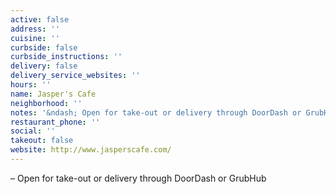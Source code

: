 ```yaml
---
active: false
address: ''
cuisine: ''
curbside: false
curbside_instructions: ''
delivery: false
delivery_service_websites: ''
hours: ''
name: Jasper's Cafe
neighborhood: ''
notes: '&ndash; Open for take-out or delivery through DoorDash or GrubHub'
restaurant_phone: ''
social: ''
takeout: false
website: http://www.jasperscafe.com/
---
```


&ndash; Open for take-out or delivery through DoorDash or GrubHub